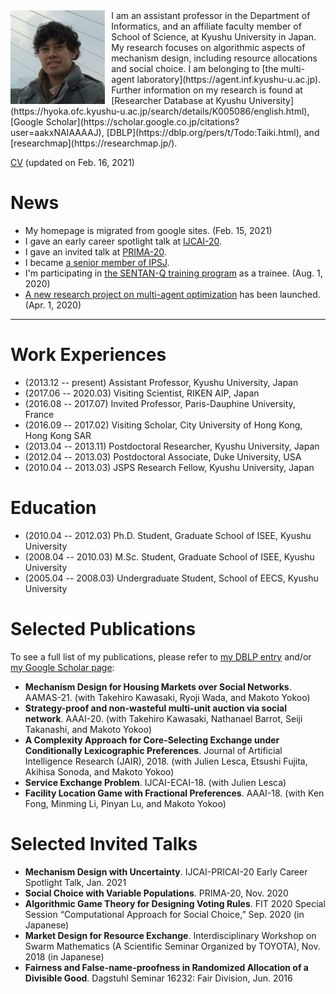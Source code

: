 <img style="float:left; width:30%; margin:0px 10px 0px 0px;" src="0CA2D243-FB59-4E77-9A62-49973F6A3F42.jpeg" />
I am an assistant professor in the Department of Informatics, and an affiliate faculty member of School of Science, at Kyushu University in Japan. My research focuses on algorithmic aspects of mechanism design, including resource allocations and social choice. I am belonging to [the multi-agent laboratory](https://agent.inf.kyushu-u.ac.jp). Further information on my research is found at 
[Researcher Database at Kyushu University](https://hyoka.ofc.kyushu-u.ac.jp/search/details/K005086/english.html), 
[Google Scholar](https://scholar.google.co.jp/citations?user=aakxNAIAAAAJ),
[DBLP](https://dblp.org/pers/t/Todo:Taiki.html), and
[researchmap](https://researchmap.jp/).

[CV](cv-202102.pdf) (updated on Feb. 16, 2021)
<!--
**Contact Information**:
\For more details, my CV is available upon request; please contact me.
-->

# News
- My homepage is migrated from google sites. (Feb. 15, 2021)
- I gave an early career spotlight talk at [IJCAI-20](https://ijcai20.org/).
- I gave an invited talk at [PRIMA-20](http://uchiya.web.nitech.ac.jp/prima2020/).
- I became [a senior member of IPSJ](http://www.ipsj.or.jp/annai/aboutipsj/seniormember/seniormember.html).
- I'm participating in [the SENTAN-Q training program](https://sentan-q.kyushu-u.ac.jp/) as a trainee. (Aug. 1, 2020)
- [A new research project on multi-agent optimization](https://agent.inf.kyushu-u.ac.jp/20H00587/) has been launched. (Apr. 1, 2020)

- - -

# Work Experiences
- (2013.12 -- present) Assistant Professor, Kyushu University, Japan
- (2017.06 -- 2020.03) Visiting Scientist, RIKEN AIP, Japan
- (2016.08 -- 2017.07) Invited Professor, Paris-Dauphine University, France
- (2016.09 -- 2017.02) Visiting Scholar, City University of Hong Kong, Hong Kong SAR
- (2013.04 -- 2013.11) Postdoctoral Researcher, Kyushu University, Japan
- (2012.04 -- 2013.03) Postdoctoral Associate, Duke University, USA
- (2010.04 -- 2013.03) JSPS Research Fellow, Kyushu University, Japan

# Education
- (2010.04 -- 2012.03) Ph.D. Student, Graduate School of ISEE, Kyushu University
- (2008.04 -- 2010.03) M.Sc. Student, Graduate School of ISEE, Kyushu University
- (2005.04 -- 2008.03) Undergraduate Student, School of EECS, Kyushu University

# Selected Publications
To see a full list of my publications, please refer to [my DBLP entry](https://dblp.org/pid/67/7117.html) and/or [my Google Scholar page](https://scholar.google.com/citations?user=aakxNAIAAAAJ):
- **Mechanism Design for Housing Markets over Social Networks**. AAMAS-21. (with Takehiro Kawasaki, Ryoji Wada, and Makoto Yokoo)
- **Strategy-proof and non-wasteful multi-unit auction via social network**. AAAI-20. (with Takehiro Kawasaki, Nathanael Barrot, Seiji Takanashi, and Makoto Yokoo)
- **A Complexity Approach for Core-Selecting Exchange under Conditionally Lexicographic Preferences**. Journal of Artificial Intelligence Research (JAIR), 2018. (with Julien Lesca, Etsushi Fujita, Akihisa Sonoda, and Makoto Yokoo)
- **Service Exchange Problem**. IJCAI-ECAI-18. (with Julien Lesca)
- **Facility Location Game with Fractional Preferences**. AAAI-18. (with Ken Fong, Minming Li, Pinyan Lu, and Makoto Yokoo)

# Selected Invited Talks
- **Mechanism Design with Uncertainty**. IJCAI-PRICAI-20 Early Career Spotlight Talk, Jan. 2021
- **Social Choice with Variable Populations**. PRIMA-20, Nov. 2020
- **Algorithmic Game Theory for Designing Voting Rules**. FIT 2020 Special Session “Computational Approach for Social Choice,” Sep. 2020 (in Japanese)
- **Market Design for Resource Exchange**. Interdisciplinary Workshop on Swarm Mathematics (A Scientific Seminar Organized by TOYOTA), Nov. 2018 (in Japanese)
- **Fairness and False-name-proofness in Randomized Allocation of a Divisible Good**. Dagstuhl Seminar 16232: Fair Division, Jun. 2016
